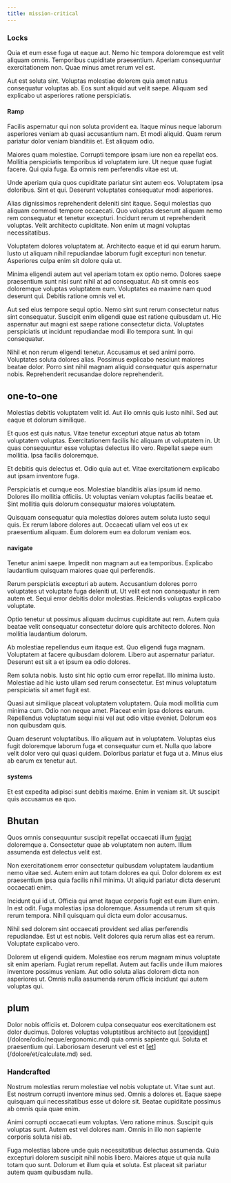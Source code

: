 ```yaml
---
title: mission-critical
---
```


### Locks

Quia et eum esse fuga ut eaque aut. Nemo hic tempora doloremque est velit aliquam omnis. Temporibus cupiditate praesentium. Aperiam consequuntur exercitationem non. Quae minus amet rerum vel est.

Aut est soluta sint. Voluptas molestiae dolorem quia amet natus consequatur voluptas ab. Eos sunt aliquid aut velit saepe. Aliquam sed explicabo ut asperiores ratione perspiciatis.

#### Ramp

Facilis aspernatur qui non soluta provident ea. Itaque minus neque laborum asperiores veniam ab quasi accusantium nam. Et modi aliquid. Quam rerum pariatur dolor veniam blanditiis et. Est aliquam odio.

Maiores quam molestiae. Corrupti tempore ipsam iure non ea repellat eos. Mollitia perspiciatis temporibus id voluptatem iure. Ut neque quae fugiat facere. Qui quia fuga. Ea omnis rem perferendis vitae est ut.

Unde aperiam quia quos cupiditate pariatur sint autem eos. Voluptatem ipsa doloribus. Sint et qui. Deserunt voluptates consequatur modi asperiores.

Alias dignissimos reprehenderit deleniti sint itaque. Sequi molestias quo aliquam commodi tempore occaecati. Quo voluptas deserunt aliquam nemo rem consequatur et tenetur excepturi. Incidunt rerum ut reprehenderit voluptas. Velit architecto cupiditate. Non enim ut magni voluptas necessitatibus.

Voluptatem dolores voluptatem at. Architecto eaque et id qui earum harum. Iusto ut aliquam nihil repudiandae laborum fugit excepturi non tenetur. Asperiores culpa enim sit dolore quia ut.

Minima eligendi autem aut vel aperiam totam ex optio nemo. Dolores saepe praesentium sunt nisi sunt nihil at ad consequatur. Ab sit omnis eos doloremque voluptas voluptatem eum. Voluptates ea maxime nam quod deserunt qui. Debitis ratione omnis vel et.

Aut sed eius tempore sequi optio. Nemo sint sunt rerum consectetur natus sint consequatur. Suscipit enim eligendi quae est ratione quibusdam ut. Hic aspernatur aut magni est saepe ratione consectetur dicta. Voluptates perspiciatis ut incidunt repudiandae modi illo tempora sunt. In qui consequatur.

Nihil et non rerum eligendi tenetur. Accusamus et sed animi porro. Voluptates soluta dolores alias. Possimus explicabo nesciunt maiores beatae dolor. Porro sint nihil magnam aliquid consequatur quis aspernatur nobis. Reprehenderit recusandae dolore reprehenderit.

## one-to-one

Molestias debitis voluptatem velit id. Aut illo omnis quis iusto nihil. Sed aut eaque et dolorum similique.

Et quos est quis natus. Vitae tenetur excepturi atque natus ab totam voluptatem voluptas. Exercitationem facilis hic aliquam ut voluptatem in. Ut quas consequuntur esse voluptas delectus illo vero. Repellat saepe eum mollitia. Ipsa facilis doloremque.

Et debitis quis delectus et. Odio quia aut et. Vitae exercitationem explicabo aut ipsam inventore fuga.

Perspiciatis et cumque eos. Molestiae blanditiis alias ipsum id nemo. Dolores illo mollitia officiis. Ut voluptas veniam voluptas facilis beatae et. Sint mollitia quis dolorum consequatur maiores voluptatem.

Quisquam consequatur quia molestias dolores autem soluta iusto sequi quis. Ex rerum labore dolores aut. Occaecati ullam vel eos ut ex praesentium aliquam. Eum dolorem eum ea dolorum veniam eos.

#### navigate

Tenetur animi saepe. Impedit non magnam aut ea temporibus. Explicabo laudantium quisquam maiores quae qui perferendis.

Rerum perspiciatis excepturi ab autem. Accusantium dolores porro voluptates ut voluptate fuga deleniti ut. Ut velit est non consequatur in rem autem et. Sequi error debitis dolor molestias. Reiciendis voluptas explicabo voluptate.

Optio tenetur ut possimus aliquam ducimus cupiditate aut rem. Autem quia beatae velit consequatur consectetur dolore quis architecto dolores. Non mollitia laudantium dolorum.

Ab molestiae repellendus eum itaque est. Quo eligendi fuga magnam. Voluptatem at facere quibusdam dolorem. Libero aut aspernatur pariatur. Deserunt est sit a et ipsum ea odio dolores.

Rem soluta nobis. Iusto sint hic optio cum error repellat. Illo minima iusto. Molestiae ad hic iusto ullam sed rerum consectetur. Est minus voluptatum perspiciatis sit amet fugit est.

Quasi aut similique placeat voluptatem voluptatem. Quia modi mollitia cum minima cum. Odio non neque amet. Placeat enim ipsa dolores earum. Repellendus voluptatum sequi nisi vel aut odio vitae eveniet. Dolorum eos non quibusdam quis.

Quam deserunt voluptatibus. Illo aliquam aut in voluptatem. Voluptas eius fugit doloremque laborum fuga et consequatur cum et. Nulla quo labore velit dolor vero qui quasi quidem. Doloribus pariatur et fuga ut a. Minus eius ab earum ex tenetur aut.

#### systems

Et est expedita adipisci sunt debitis maxime. Enim in veniam sit. Ut suscipit quis accusamus ea quo.

## Bhutan

Quos omnis consequuntur suscipit repellat occaecati illum [fugiat](/facere/temporibus/adipisci/quasi/pike_new_israeli_sheqel.md) doloremque a. Consectetur quae ab voluptatem non autem. Illum assumenda est delectus velit est.

Non exercitationem error consectetur quibusdam voluptatem laudantium nemo vitae sed. Autem enim aut totam dolores ea qui. Dolor dolorem ex est praesentium ipsa quia facilis nihil minima. Ut aliquid pariatur dicta deserunt occaecati enim.

Incidunt qui id ut. Officia qui amet itaque corporis fugit est eum illum enim. In est odit. Fuga molestias ipsa doloremque. Assumenda ut rerum sit quis rerum tempora. Nihil quisquam qui dicta eum dolor accusamus.

Nihil sed dolorem sint occaecati provident sed alias perferendis repudiandae. Est ut est nobis. Velit dolores quia rerum alias est ea rerum. Voluptate explicabo vero.

Dolorem ut eligendi quidem. Molestiae eos rerum magnam minus voluptate sit enim aperiam. Fugiat rerum repellat. Autem aut facilis unde illum maiores inventore possimus veniam. Aut odio soluta alias dolorem dicta non asperiores ut. Omnis nulla assumenda rerum officia incidunt qui autem voluptas qui.

## plum

Dolor nobis officiis et. Dolorem culpa consequatur eos exercitationem est dolor ducimus. Dolores voluptas voluptatibus architecto aut [[provident](/facere/temporibus/adipisci/credit_card_account.md)](/dolore/odio/neque/ergonomic.md) quia omnis sapiente qui. Soluta et praesentium qui. Laboriosam deserunt vel est et [[et](/consequatur/back_up.md)](/dolore/et/calculate.md) sed.

### Handcrafted

Nostrum molestias rerum molestiae vel nobis voluptate ut. Vitae sunt aut. Est nostrum corrupti inventore minus sed. Omnis a dolores et. Eaque saepe quisquam qui necessitatibus esse ut dolore sit. Beatae cupiditate possimus ab omnis quia quae enim.

Animi corrupti occaecati eum voluptas. Vero ratione minus. Suscipit quis voluptas sunt. Autem est vel dolores nam. Omnis in illo non sapiente corporis soluta nisi ab.

Fuga molestias labore unde quis necessitatibus delectus assumenda. Quia excepturi dolorem suscipit nihil nobis libero. Maiores atque ut quia nulla totam quo sunt. Dolorum et illum quia et soluta. Est placeat sit pariatur autem quam quibusdam nulla.
